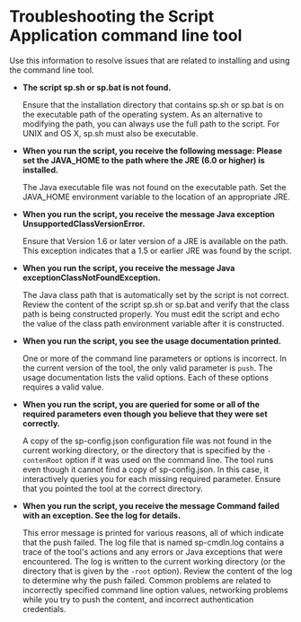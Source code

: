 # Troubleshooting the Script Application command line tool

Use this information to resolve issues that are related to installing and using the command line tool.

-   **The script sp.sh or sp.bat is not found.**

    Ensure that the installation directory that contains sp.sh or sp.bat is on the executable path of the operating system. As an alternative to modifying the path, you can always use the full path to the script. For UNIX and OS X, sp.sh must also be executable.

-   **When you run the script, you receive the following message: Please set the JAVA\_HOME to the path where the JRE \(6.0 or higher\) is installed.**

    The Java executable file was not found on the executable path. Set the JAVA\_HOME environment variable to the location of an appropriate JRE.

-   **When you run the script, you receive the message Java exception UnsupportedClassVersionError.**

    Ensure that Version 1.6 or later version of a JRE is available on the path. This exception indicates that a 1.5 or earlier JRE was found by the script.

-   **When you run the script, you receive the message Java exceptionClassNotFoundException.**

    The Java class path that is automatically set by the script is not correct. Review the content of the script sp.sh or sp.bat and verify that the class path is being constructed properly. You must edit the script and echo the value of the class path environment variable after it is constructed.

-   **When you run the script, you see the usage documentation printed.**

    One or more of the command line parameters or options is incorrect. In the current version of the tool, the only valid parameter is `push`. The usage documentation lists the valid options. Each of these options requires a valid value.

-   **When you run the script, you are queried for some or all of the required parameters even though you believe that they were set correctly.**

    A copy of the sp-config.json configuration file was not found in the current working directory, or the directory that is specified by the `-contenRoot` option if it was used on the command line. The tool runs even though it cannot find a copy of sp-config.json. In this case, it interactively queries you for each missing required parameter. Ensure that you pointed the tool at the correct directory.

-   **When you run the script, you receive the message Command failed with an exception. See the log for details.**

    This error message is printed for various reasons, all of which indicate that the push failed. The log file that is named sp-cmdln.log contains a trace of the tool's actions and any errors or Java exceptions that were encountered. The log is written to the current working directory \(or the directory that is given by the `-root` option\). Review the content of the log to determine why the push failed. Common problems are related to incorrectly specified command line option values, networking problems while you try to push the content, and incorrect authentication credentials.



